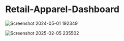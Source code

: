 # Retail-Apparel-Dashboard

![Screenshot 2024-05-01 192349](https://github.com/user-attachments/assets/09b60da9-c92a-4c74-89af-b80a025d1da8)

![Screenshot 2025-02-05 235502](https://github.com/user-attachments/assets/b3a1dd4c-67ad-4547-afa6-ac8f6ff0bf57)
